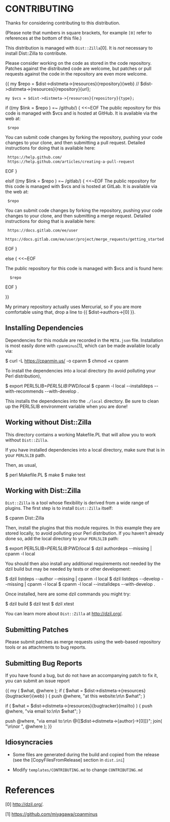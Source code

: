 CONTRIBUTING
============
 
Thanks for considering contributing to this distribution.

(Please note that numbers in square brackets, for example `[0]` refer to references
at the bottom of this file.)

This distribution is managed with `Dist::Zilla`[0]. It is *not*
necessary to install Dist::Zilla to contribute.

Please consider working on the code as stored in the code
repository.  Patches against the distributed code are welcome, but
patches or pull requests against the code in the repository are even
more welcome.

{{
    my $repo = $dist->distmeta->{resources}{repository}{web} //
               $dist->distmeta->{resources}{repository}{url};

    my $vcs = $dist->distmeta->{resources}{repository}{type};


if ((my $link = $repo ) =~ /github/) { <<~EOF
   The public repository for this code is managed with $vcs and is hosted at GitHub.
   It is available via the web at:

     $repo

   You can submit code changes by forking the repository, pushing your code
   changes to your clone, and then submitting a pull request. Detailed
   instructions for doing that is available here:

     https://help.github.com/
     https://help.github.com/articles/creating-a-pull-request
   EOF
}

elsif ((my $link = $repo ) =~ /gitlab/) { <<~EOF
   The public repository for this code is managed with $vcs and is hosted at GitLab.
   It is available via the web at:

     $repo

   You can submit code changes by forking the repository, pushing your code
   changes to your clone, and then submitting a merge request. Detailed
   instructions for doing that is available here:

     https://docs.gitlab.com/ee/user
     https://docs.gitlab.com/ee/user/project/merge_requests/getting_started.html
   EOF
}

else { <<~EOF

  The public repository for this code is managed with $vcs and is found here:

      $repo 
  EOF
}

}}

My primary repository actually uses Mercurial, so if you are more
comfortable using that, drop a line to {{ $dist->authors->[0] }}.


Installing Dependencies
-----------------------

Dependencies for this module are recorded in the `META.json` file.
Installation is most easily done with `cpanminus`[1], which can be
made available locally via:

  $ curl -L https://cpanmin.us/ -o cpanm
  $ chmod +x cpanm

To install the dependencies into a local directory (to avoid polluting
your Perl distribution),

  $ export PERL5LIB=${PERL5LIB}:$PWD/local
  $ cpanm -l local --installdeps --with-recommends --with-develop .

This installs the dependencies into the `./local` directory.  Be sure
to clean up the PERL5LIB environment variable when you are done!


Working without Dist::Zilla
---------------------------

This directory contains a working Makefile.PL that will allow you to
work without `Dist::Zilla`.

If you have installed dependencies into a local directory, make sure that
is in your `PERL5LIB` path.

Then, as usual,

  $ perl Makefile.PL
  $ make
  $ make test

Working with Dist::Zilla
------------------------
 
`Dist::Zilla` is a tool whose flexibility is derived from a wide range
of plugins.  The first step is to install `Dist::Zilla` itself:

  $ cpanm Dist::Zilla

Then, install the plugins that this module requires.  In this example
they are stored locally, to avoid polluting your Perl distribution.
If you haven't already done so, add the local directory to your
`PERL5LIB` path:

  $ export PERL5LIB=${PERL5LIB}:$PWD/local
  $ dzil authordeps --missing | cpanm -l local

You should then also install any additional requirements not needed by the
dzil build but may be needed by tests or other development:
 
  $ dzil listdeps --author --missing | cpanm -l local
  $ dzil listdeps --develop --missing | cpanm -l local
  $ cpanm -l local --installdeps --with-develop .
 
Once installed, here are some dzil commands you might try:
 
  $ dzil build
  $ dzil test
  $ dzil xtest
 
You can learn more about `Dist::Zilla` at http://dzil.org/.
 
Submitting Patches
------------------

Please submit patches as merge requests using the web-based repository tools or
as attachments to bug reports.

Submitting Bug Reports
----------------------

If you have found a bug, but do not have an accompanying patch to fix it, you
can submit an issue report 

{{ my ( $what, @where );
   if ( $what = $dist->distmeta->{resources}{bugtracker}{web} ) {
     push @where, "at this website:\n\n  $what";
   }

   if ( $what = $dist->distmeta->{resources}{bugtracker}{mailto} ) {
     push @where, "via email to:\n\n  $what";
   }

   push @where, "via email to:\n\n @{[$dist->distmeta->{author}->[0]]}";
   join( "\n\nor ", @where );
}}


Idiosyncracies
--------------

* Some files are generated during the build and copied from the
  release (see the [CopyFilesFromRelease] section in `dist.ini`]

* Modify `templates/CONTRIBUTING.md` to change `CONTRIBUTING.md`


References
==========

[0] http://dzil.org/.

[1] https://github.com/miyagawa/cpanminus
 
